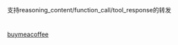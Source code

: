 支持reasoning_content/function_call/tool_response的转发
#
[buymeacoffee](https://buymeacoffee.com/ztj7728)
